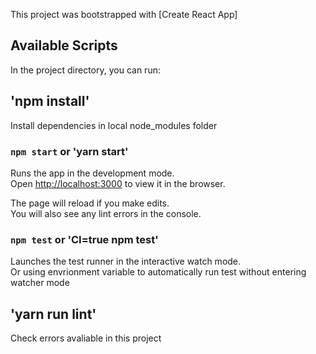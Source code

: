 This project was bootstrapped with [Create React App]

## Available Scripts

In the project directory, you can run:

## 'npm install' 

Install dependencies in local node_modules folder

### `npm start` or 'yarn start'

Runs the app in the development mode.<br>
Open [http://localhost:3000](http://localhost:3000) to view it in the browser.

The page will reload if you make edits.<br>
You will also see any lint errors in the console.

### `npm test` or 'CI=true npm test'

Launches the test runner in the interactive watch mode.<br>
Or using envrionment variable to automatically run test without entering watcher mode

## 'yarn run lint'

Check errors avaliable in this project 


